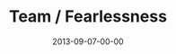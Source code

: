---
layout: message
category: message
series: "Go Forth"
title: "Team / Fearlessness"
date: 2013-09-07-00-00
message_id: 810
audio: "http://s3.amazonaws.com/crossroads-media/media/legacy/mp3/go_forth_03.mp3"
audio-duration: "43:11"
program: "http://s3.amazonaws.com/crossroads-media/media/legacy/documents/09_07-08_13Program_LO.pdf"
description: "Brian Tome talks about fearlessness in pursuit of new ventures."
video: "https://s3.amazonaws.com/crossroadsvideomessages/go_forth_03.mp4"
video-duration: "43:16"
video-image: "http://s3.amazonaws.com/crossroads-media/images/legacy/content/go_forth_03_still.jpg"
explicit: false
---